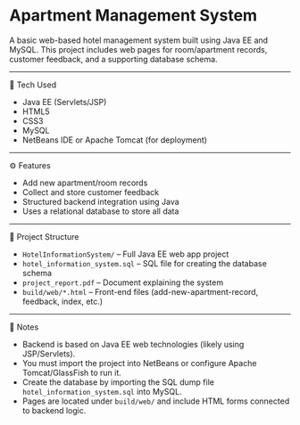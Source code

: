 # Apartment Management System

A basic web-based hotel management system built using Java EE and MySQL. This project includes web pages for room/apartment records, customer feedback, and a supporting database schema.

---

🔧 Tech Used  
- Java EE (Servlets/JSP)  
- HTML5  
- CSS3  
- MySQL  
- NetBeans IDE or Apache Tomcat (for deployment)  

---

⚙️ Features  
- Add new apartment/room records  
- Collect and store customer feedback  
- Structured backend integration using Java  
- Uses a relational database to store all data  

---

📁 Project Structure  
- `HotelInformationSystem/` – Full Java EE web app project  
- `hotel_information_system.sql` – SQL file for creating the database schema  
- `project_report.pdf` – Document explaining the system  
- `build/web/*.html` – Front-end files (add-new-apartment-record, feedback, index, etc.)  

---

📝 Notes  
- Backend is based on Java EE web technologies (likely using JSP/Servlets).  
- You must import the project into NetBeans or configure Apache Tomcat/GlassFish to run it.  
- Create the database by importing the SQL dump file `hotel_information_system.sql` into MySQL.  
- Pages are located under `build/web/` and include HTML forms connected to backend logic.  
